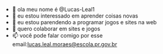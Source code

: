 - 👋 ola meu nome é @Lucas-Leal1
- 👀 eu estou interessado em aprender coisas novas
- 🌱 eu estou parendendo a programar jogos e sites na web
- 💞️ quero colaborar em sites e jogos
- 📫 você pode falar comigo por esse email:lucas.leal.moraes@escola.pr.gov.br
